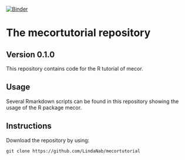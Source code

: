 [![Binder](https://mybinder.org/badge_logo.svg)](https://mybinder.org/v2/gh/LindaNab/mecortutorial/HEAD)
# The mecortutorial repository

## Version 0.1.0
This repository contains code for the R tutorial of mecor.

## Usage
Several Rmarkdown scripts can be found in this repository showing the usage of the R package mecor.

## Instructions
Download the repository by using:
```console
git clone https://github.com/LindaNab/mecortutorial
```
